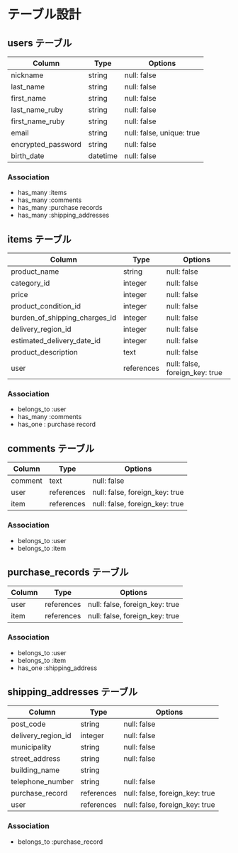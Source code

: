 # テーブル設計

## users テーブル

| Column             | Type       | Options     |
| ------------------ | ---------- | ----------- |
| nickname           | string     | null: false |
| last_name          | string     | null: false |
| first_name         | string     | null: false |
| last_name_ruby     | string     | null: false |
| first_name_ruby    | string     | null: false |
| email              | string     | null: false, unique: true |
| encrypted_password | string     | null: false |
| birth_date         | datetime   | null: false |

### Association

- has_many :items
- has_many :comments
- has_many :purchase records
- has_many :shipping_addresses

## items テーブル

| Column                        | Type       | Options     |
| ------------------------------| ---------- | ----------- |
| product_name                  | string     | null: false |
| category_id                   | integer    | null: false |
| price                         | integer    | null: false |
| product_condition_id          | integer    | null: false |
| burden_of_shipping_charges_id | integer    | null: false |
| delivery_region_id            | integer    | null: false |
| estimated_delivery_date_id    | integer    | null: false |
| product_description           | text       | null: false |
| user                          | references | null: false, foreign_key: true |

### Association

- belongs_to :user
- has_many :comments
- has_one : purchase record

## comments テーブル

| Column  | Type       | Options     |
| --------| ---------- | ----------- |
| comment | text       | null: false |
| user    | references | null: false, foreign_key: true |
| item    | references | null: false, foreign_key: true |

### Association

- belongs_to :user
- belongs_to :item

## purchase_records テーブル

| Column         | Type       | Options     |
| ---------------| ---------- | ----------- |
| user           | references | null: false, foreign_key: true |
| item           | references | null: false, foreign_key: true |

### Association

- belongs_to :user
- belongs_to :item
- has_one :shipping_address

## shipping_addresses テーブル

| Column             | Type       | Options     |
| -------------------| ---------- | ----------- |
| post_code          | string     | null: false |
| delivery_region_id | integer    | null: false |
| municipality       | string     | null: false |
| street_address     | string     | null: false |
| building_name      | string     |             |
| telephone_number   | string     | null: false |
| purchase_record    | references | null: false, foreign_key: true |
| user               | references | null: false, foreign_key: true |

### Association

- belongs_to :purchase_record